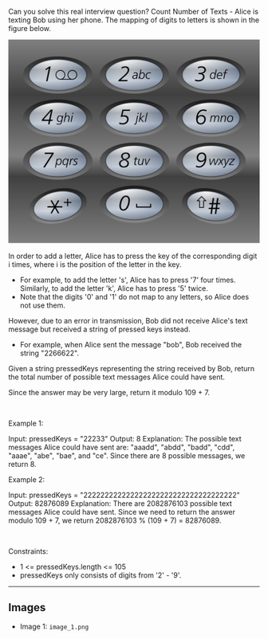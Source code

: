 Can you solve this real interview question? Count Number of Texts - Alice is texting Bob using her phone. The mapping of digits to letters is shown in the figure below.

![Example 1](./image_1.png)

In order to add a letter, Alice has to press the key of the corresponding digit i times, where i is the position of the letter in the key.

 * For example, to add the letter 's', Alice has to press '7' four times. Similarly, to add the letter 'k', Alice has to press '5' twice.
 * Note that the digits '0' and '1' do not map to any letters, so Alice does not use them.

However, due to an error in transmission, Bob did not receive Alice's text message but received a string of pressed keys instead.

 * For example, when Alice sent the message "bob", Bob received the string "2266622".

Given a string pressedKeys representing the string received by Bob, return the total number of possible text messages Alice could have sent.

Since the answer may be very large, return it modulo 109 + 7.

 

Example 1:


Input: pressedKeys = "22233"
Output: 8
Explanation:
The possible text messages Alice could have sent are:
"aaadd", "abdd", "badd", "cdd", "aaae", "abe", "bae", and "ce".
Since there are 8 possible messages, we return 8.


Example 2:


Input: pressedKeys = "222222222222222222222222222222222222"
Output: 82876089
Explanation:
There are 2082876103 possible text messages Alice could have sent.
Since we need to return the answer modulo 109 + 7, we return 2082876103 % (109 + 7) = 82876089.


 

Constraints:

 * 1 <= pressedKeys.length <= 105
 * pressedKeys only consists of digits from '2' - '9'.

---

## Images

- Image 1: `image_1.png`
